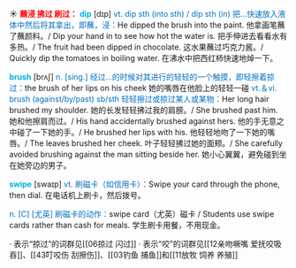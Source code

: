 ☀ <font color="red">**蘸浸 拂过 刷过：**</font>
<font color="sky blue">**dip**</font> [dɪp] 
<font color="#0070c0">vt. dip sth (into sth) / dip sth (in) 把…快速放入液体中然后将其拿出，即蘸，浸：</font>He dipped the brush into the paint. 他拿画笔蘸了蘸颜料。/ Dip your hand in to see how hot the water is. 把手伸进去看看水有多热。/ The fruit had been dipped in chocolate. 这水果蘸过巧克力酱。/ Quickly dip the tomatoes in boiling water. 在沸水中把西红柿快速地焯一下。

<font color="sky blue">**brush**</font> [brʌʃ] 
<font color="#0070c0">n. [sing.] 经过…的时候对其进行的轻轻的一个触摸，即轻擦着掠过：</font>the brush of her lips on his cheek 她的嘴唇在他脸上的轻轻一碰 <font color="#0070c0">vt.＆vi. brush (against/by/past) sb/sth 轻轻擦过或掠过某人或某物：</font>Her long hair brushed my shoulder. 她的长发轻轻拂过我的肩膀。/ She brushed past him. 她和他擦肩而过。/ His hand accidentally brushed against hers. 他的手无意之中碰了一下她的手。/ He brushed her lips with his. 他轻轻地吻了一下她的嘴唇。/ The leaves brushed her cheek. 叶子轻轻拂过她的面颊。/ She carefully avoided brushing against the man sitting beside her. 她小心翼翼，避免碰到坐在她旁边的男子。
           
<font color="sky blue">**swipe**</font> [swaɪp]
<font color="#0070c0">vt. 刷磁卡（如信用卡）：</font>Swipe your card through the phone, then dial. 在电话机上刷卡，然后拨号。

<font color="#0070c0">n. [C] [尤英] 刷磁卡的动作：</font>swipe card（尤英）磁卡 / Students use swipe cards rather than cash for meals. 学生刷卡用餐，不用现金。

· 表示“掠过”的词群见[[06掠过 闪过]]
· 表示“咬”的词群见[[12亲吻噘嘴 爱抚咬吸吞]]、[[43叮咬伤 刮擦伤]]、[[03钓鱼 捕鱼]]和[[11放牧 饲养 养殖]]
